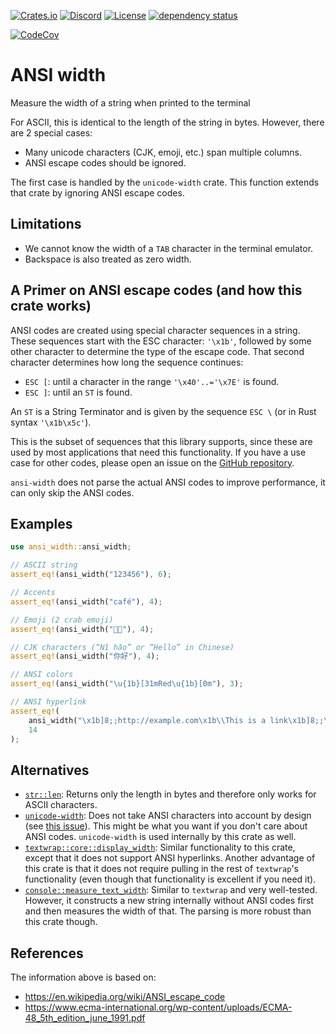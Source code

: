 [![Crates.io](https://img.shields.io/crates/v/ansi-width.svg)](https://crates.io/crates/ansi-width)
[![Discord](https://img.shields.io/badge/discord-join-7289DA.svg?logo=discord&longCache=true&style=flat)](https://discord.gg/wQVJbvJ)
[![License](http://img.shields.io/badge/license-MIT-blue.svg)](https://github.com/uutils/ansi-width/blob/main/LICENSE)
[![dependency status](https://deps.rs/repo/github/uutils/ansi-width/status.svg)](https://deps.rs/repo/github/uutils/ansi-width)

[![CodeCov](https://codecov.io/gh/uutils/ansi-width/branch/main/graph/badge.svg)](https://codecov.io/gh/uutils/ansi-width)

# ANSI width

Measure the width of a string when printed to the terminal

For ASCII, this is identical to the length of the string in bytes. However,
there are 2 special cases:

- Many unicode characters (CJK, emoji, etc.) span multiple columns.
- ANSI escape codes should be ignored.

The first case is handled by the `unicode-width` crate. This function extends
that crate by ignoring ANSI escape codes.

## Limitations

- We cannot know the width of a `TAB` character in the terminal emulator.
- Backspace is also treated as zero width.

## A Primer on ANSI escape codes (and how this crate works)

ANSI codes are created using special character sequences in a string. These
sequences start with the ESC character: `'\x1b'`, followed by some other
character to determine the type of the escape code. That second character
determines how long the sequence continues:

- `ESC [`: until a character in the range `'\x40'..='\x7E'` is found.
- `ESC ]`: until an `ST` is found.

An `ST` is a String Terminator and is given by the sequence `ESC \` (or in Rust
syntax `'\x1b\x5c'`).

This is the subset of sequences that this library supports, since these are used
by most applications that need this functionality. If you have a use case for
other codes, please open an issue on the
[GitHub repository](https://github.com/uutils/ansi-width).

`ansi-width` does not parse the actual ANSI codes to improve performance, it can
only skip the ANSI codes.

## Examples

```rust
use ansi_width::ansi_width;

// ASCII string
assert_eq!(ansi_width("123456"), 6);

// Accents
assert_eq!(ansi_width("café"), 4);

// Emoji (2 crab emoji)
assert_eq!(ansi_width("🦀🦀"), 4);

// CJK characters (“Nǐ hǎo” or “Hello” in Chinese)
assert_eq!(ansi_width("你好"), 4);

// ANSI colors
assert_eq!(ansi_width("\u{1b}[31mRed\u{1b}[0m"), 3);

// ANSI hyperlink
assert_eq!(
    ansi_width("\x1b]8;;http://example.com\x1b\\This is a link\x1b]8;;\x1b\\"),
    14
);
```

## Alternatives

- [`str::len`](https://doc.rust-lang.org/std/primitive.str.html#method.len): Returns only the length in bytes and therefore only works for
  ASCII characters.
- [`unicode-width`](https://crates.io/crates/unicode-width): Does not take ANSI
  characters into account by design (see
  [this issue](https://github.com/unicode-rs/unicode-width/issues/24)). This
  might be what you want if you don't care about ANSI codes. `unicode-width` is
  used internally by this crate as well.
- [`textwrap::core::display_width`](https://docs.rs/textwrap/latest/textwrap/core/fn.display_width.html):
  Similar functionality to this crate, except that it does not support ANSI
  hyperlinks. Another advantage of this crate is that it does not require
  pulling in the rest of `textwrap`'s functionality (even though that
  functionality is excellent if you need it).
- [`console::measure_text_width`](https://docs.rs/console/latest/console/fn.measure_text_width.html):
  Similar to `textwrap` and very well-tested. However, it constructs a new
  string internally without ANSI codes first and then measures the width of
  that. The parsing is more robust than this crate though.

## References

The information above is based on:

- <https://en.wikipedia.org/wiki/ANSI_escape_code>
- <https://www.ecma-international.org/wp-content/uploads/ECMA-48_5th_edition_june_1991.pdf>
